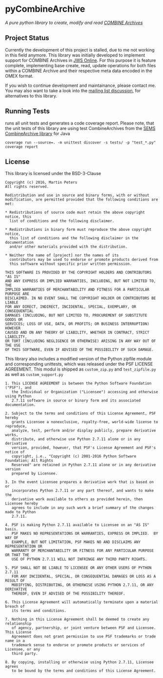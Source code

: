 pyCombineArchive
================
*A pure python library to create, modify and read [COMBINE Archives](http://co.mbine.org/documents/archive)*

Project Status
--------------

Currently the development of this project is stalled, due to me not working in this field anymore.
This library was initially developed to implement support for COMBINE Archives in [JWS Online](http://jjj.biochem.sun.ac.za/).
For this purpose it is feature complete, implementing base create, read, update operations for both files within a COMBINE Archive
and their respective meta data encoded in the OMEX format.

If you wish to continue development and maintainance, please contact me.
You may also want to take a look into the [mailing list discussion](https://groups.google.com/forum/#!topic/combine-archive/oRQCoZfUblY),
for alternatives to this library. 

Running Tests
-------------
runs all unit tests and generates a code coverage report.
Please note, that the unit tests of this library are using test CombineArchives from the [SEMS CombineArchive library](https://sems.uni-rostock.de/trac/combinearchive) for Java

```
coverage run --source=. -m unittest discover -s tests/ -p "test_*.py"
coverage report
```

License
-------
This library is licensed under the BSD-3-Clause

	Copyright (c) 2016, Martin Peters
	All rights reserved.

	Redistribution and use in source and binary forms, with or without
	modification, are permitted provided that the following conditions are met:

	* Redistributions of source code must retain the above copyright notice, this
	  list of conditions and the following disclaimer.

	* Redistributions in binary form must reproduce the above copyright notice,
	  this list of conditions and the following disclaimer in the documentation
	  and/or other materials provided with the distribution.

	* Neither the name of [project] nor the names of its
	  contributors may be used to endorse or promote products derived from
	  this software without specific prior written permission.

	THIS SOFTWARE IS PROVIDED BY THE COPYRIGHT HOLDERS AND CONTRIBUTORS "AS IS"
	AND ANY EXPRESS OR IMPLIED WARRANTIES, INCLUDING, BUT NOT LIMITED TO, THE
	IMPLIED WARRANTIES OF MERCHANTABILITY AND FITNESS FOR A PARTICULAR PURPOSE ARE
	DISCLAIMED. IN NO EVENT SHALL THE COPYRIGHT HOLDER OR CONTRIBUTORS BE LIABLE
	FOR ANY DIRECT, INDIRECT, INCIDENTAL, SPECIAL, EXEMPLARY, OR CONSEQUENTIAL
	DAMAGES (INCLUDING, BUT NOT LIMITED TO, PROCUREMENT OF SUBSTITUTE GOODS OR
	SERVICES; LOSS OF USE, DATA, OR PROFITS; OR BUSINESS INTERRUPTION) HOWEVER
	CAUSED AND ON ANY THEORY OF LIABILITY, WHETHER IN CONTRACT, STRICT LIABILITY,
	OR TORT (INCLUDING NEGLIGENCE OR OTHERWISE) ARISING IN ANY WAY OUT OF THE USE
	OF THIS SOFTWARE, EVEN IF ADVISED OF THE POSSIBILITY OF SUCH DAMAGE.

This library also includes a modified version of the Python zipfile module and corresponding unittests, which was released under the PSF LICENSE AGREEMENT.
This modul is shipped as ```custom_zip.py``` and ```test_zipfile.py``` as well as ```custom_support.py```

	1. This LICENSE AGREEMENT is between the Python Software Foundation ("PSF"), and
	   the Individual or Organization ("Licensee") accessing and otherwise using Python
	   2.7.11 software in source or binary form and its associated documentation.

	2. Subject to the terms and conditions of this License Agreement, PSF hereby
	   grants Licensee a nonexclusive, royalty-free, world-wide license to reproduce,
	   analyze, test, perform and/or display publicly, prepare derivative works,
	   distribute, and otherwise use Python 2.7.11 alone or in any derivative
	   version, provided, however, that PSF's License Agreement and PSF's notice of
	   copyright, i.e., "Copyright (c) 2001-2016 Python Software Foundation; All Rights
	   Reserved" are retained in Python 2.7.11 alone or in any derivative version
	   prepared by Licensee.

	3. In the event Licensee prepares a derivative work that is based on or
	   incorporates Python 2.7.11 or any part thereof, and wants to make the
	   derivative work available to others as provided herein, then Licensee hereby
	   agrees to include in any such work a brief summary of the changes made to Python
	   2.7.11.

	4. PSF is making Python 2.7.11 available to Licensee on an "AS IS" basis.
	   PSF MAKES NO REPRESENTATIONS OR WARRANTIES, EXPRESS OR IMPLIED.  BY WAY OF
	   EXAMPLE, BUT NOT LIMITATION, PSF MAKES NO AND DISCLAIMS ANY REPRESENTATION OR
	   WARRANTY OF MERCHANTABILITY OR FITNESS FOR ANY PARTICULAR PURPOSE OR THAT THE
	   USE OF PYTHON 2.7.11 WILL NOT INFRINGE ANY THIRD PARTY RIGHTS.

	5. PSF SHALL NOT BE LIABLE TO LICENSEE OR ANY OTHER USERS OF PYTHON 2.7.11
	   FOR ANY INCIDENTAL, SPECIAL, OR CONSEQUENTIAL DAMAGES OR LOSS AS A RESULT OF
	   MODIFYING, DISTRIBUTING, OR OTHERWISE USING PYTHON 2.7.11, OR ANY DERIVATIVE
	   THEREOF, EVEN IF ADVISED OF THE POSSIBILITY THEREOF.

	6. This License Agreement will automatically terminate upon a material breach of
	   its terms and conditions.

	7. Nothing in this License Agreement shall be deemed to create any relationship
	   of agency, partnership, or joint venture between PSF and Licensee.  This License
	   Agreement does not grant permission to use PSF trademarks or trade name in a
	   trademark sense to endorse or promote products or services of Licensee, or any
	   third party.

	8. By copying, installing or otherwise using Python 2.7.11, Licensee agrees
	   to be bound by the terms and conditions of this License Agreement.
